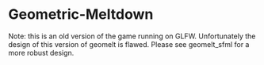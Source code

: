 # Geometric-Meltdown
Note: this is an old version of the game running on GLFW. Unfortunately the design of this version of geomelt is flawed. Please see geomelt_sfml for a more robust design. 
